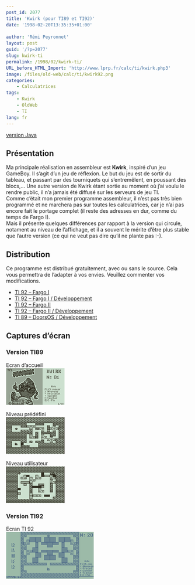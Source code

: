 ```yaml
---
post_id: 2077
title: 'Kwirk (pour TI89 et TI92)'
date: '1998-02-20T13:35:35+01:00'

author: 'Rémi Peyronnet'
layout: post
guid: '/?p=2077'
slug: kwirk-ti
permalink: /1998/02/kwirk-ti/
URL_before_HTML_Import: 'http://www.lprp.fr/calc/ti/kwirk.php3'
image: /files/old-web/calc/ti/kwirk92.png
categories:
    - Calculatrices
tags:
    - Kwirk
    - OldWeb
    - TI
lang: fr
---
```


[version Java](/2004/11/kwirk/)

## Présentation

Ma principale réalisation en assembleur est **Kwirk**, inspiré d’un jeu GameBoy. Il s’agit d’un jeu de réflexion. Le but du jeu est de sortir du tableau, et passant par des tourniquets qui s’entremêlent, en poussant des blocs,… Une autre version de Kwirk étant sortie au moment où j’ai voulu le rendre public, il n’a jamais été diffusé sur les serveurs de jeu TI.  
Comme c’était mon premier programme assembleur, il n’est pas très bien programmé et ne marchera pas sur toutes les calculatrices, car je n’ai pas encore fait le portage complet (il reste des adresses en dur, comme du temps de Fargo I).  
Mais il présente quelques différences par rapport à la version qui circule, notament au niveau de l’affichage, et il a souvent le mérite d’être plus stable que l’autre version (ce qui ne veut pas dire qu’il ne plante pas :-).

## Distribution

Ce programme est distribué gratuitement, avec ou sans le source. Cela vous permettra de l’adapter à vos envies. Veuillez commenter vos modifications.

- [TI 92 – Fargo I](/files/old-web/calc/ti/kwirk.zip)
- [TI 92 – Fargo I / Développement](/files/old-web/calc/ti/kwirkdev.zip)
- [TI 92 – Fargo II](/files/old-web/calc/ti/kwirk2.zip)
- [TI 92 – Fargo II / Développement](/files/old-web/calc/ti/kwirk2dv.zip)
- [TI 89 – DoorsOS / Développement](/files/old-web/calc/ti/kwirk89.zip)

## Captures d’écran

### Version TI89

Ecran d’accueil  
![Splash Screen](/files/old-web/calc/ti/kwirk89splash.png)

Niveau prédéfini  
![predefined level](/files/old-web/calc/ti/kwirk89level.png)

Niveau utilisateur  
![custom level](/files/old-web/calc/ti/kwirk89cust.png)

### Version TI92

Ecran TI 92  
![Kwirk 92](/files/old-web/calc/ti/kwirk92.png)